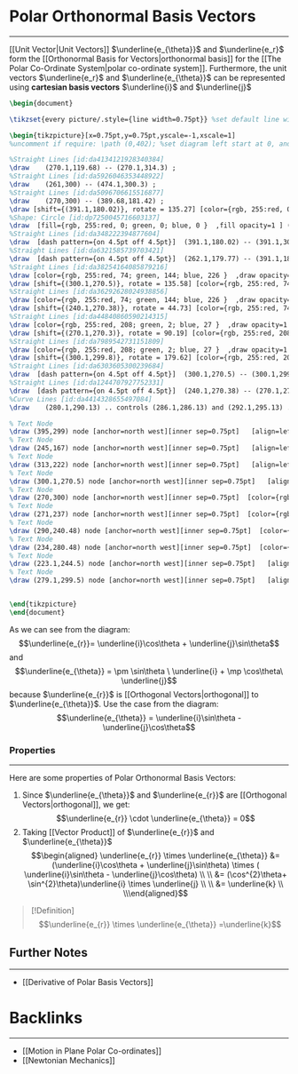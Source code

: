 # Polar Orthonormal Basis Vectors
---

[[Unit Vector|Unit Vectors]] $\underline{e_{\theta}}$ and $\underline{e_r}$ form the [[Orthonormal Basis for Vectors|orthonormal basis]] for  the [[The Polar Co-Ordinate System|polar co-ordinate system]]. Furthermore, the unit vectors $\underline{e_r}$ and $\underline{e_{\theta}}$ can be represented using **cartesian basis vectors** $\underline{i}$ and $\underline{j}$

```tikz
\begin{document}

\tikzset{every picture/.style={line width=0.75pt}} %set default line width to 0.75pt        

\begin{tikzpicture}[x=0.75pt,y=0.75pt,yscale=-1,xscale=1]
%uncomment if require: \path (0,402); %set diagram left start at 0, and has height of 402

%Straight Lines [id:da4134121928340384] 
\draw    (270.1,119.68) -- (270.1,314.3) ;
%Straight Lines [id:da5926046353448922] 
\draw    (261,300) -- (474.1,300.3) ;
%Straight Lines [id:da5096706615516877] 
\draw    (270,300) -- (389.68,181.42) ;
\draw [shift={(391.1,180.02)}, rotate = 135.27] [color={rgb, 255:red, 0; green, 0; blue, 0 }  ][line width=0.75]    (10.93,-3.29) .. controls (6.95,-1.4) and (3.31,-0.3) .. (0,0) .. controls (3.31,0.3) and (6.95,1.4) .. (10.93,3.29)   ;
%Shape: Circle [id:dp7250045716603137] 
\draw  [fill={rgb, 255:red, 0; green, 0; blue, 0 }  ,fill opacity=1 ] (388.05,180.02) .. controls (388.05,178.33) and (389.42,176.97) .. (391.1,176.97) .. controls (392.78,176.97) and (394.15,178.33) .. (394.15,180.02) .. controls (394.15,181.7) and (392.78,183.07) .. (391.1,183.07) .. controls (389.42,183.07) and (388.05,181.7) .. (388.05,180.02) -- cycle ;
%Straight Lines [id:da348222394877604] 
\draw  [dash pattern={on 4.5pt off 4.5pt}]  (391.1,180.02) -- (391.1,309.67) ;
%Straight Lines [id:da6321585739703421] 
\draw  [dash pattern={on 4.5pt off 4.5pt}]  (262.1,179.77) -- (391.1,180.02) ;
%Straight Lines [id:da38254164085879216] 
\draw [color={rgb, 255:red, 74; green, 144; blue, 226 }  ,draw opacity=1 ][line width=1.5]    (270,300) -- (297.96,272.6) ;
\draw [shift={(300.1,270.5)}, rotate = 135.58] [color={rgb, 255:red, 74; green, 144; blue, 226 }  ,draw opacity=1 ][line width=1.5]    (14.21,-4.28) .. controls (9.04,-1.82) and (4.3,-0.39) .. (0,0) .. controls (4.3,0.39) and (9.04,1.82) .. (14.21,4.28)   ;
%Straight Lines [id:da36292628024938856] 
\draw [color={rgb, 255:red, 74; green, 144; blue, 226 }  ,draw opacity=1 ][line width=1.5]    (270,300) -- (242.23,272.49) ;
\draw [shift={(240.1,270.38)}, rotate = 44.73] [color={rgb, 255:red, 74; green, 144; blue, 226 }  ,draw opacity=1 ][line width=1.5]    (14.21,-4.28) .. controls (9.04,-1.82) and (4.3,-0.39) .. (0,0) .. controls (4.3,0.39) and (9.04,1.82) .. (14.21,4.28)   ;
%Straight Lines [id:da44840860590214315] 
\draw [color={rgb, 255:red, 208; green, 2; blue, 27 }  ,draw opacity=1 ][line width=1.5]    (270,300) -- (270.09,273.3) ;
\draw [shift={(270.1,270.3)}, rotate = 90.19] [color={rgb, 255:red, 208; green, 2; blue, 27 }  ,draw opacity=1 ][line width=1.5]    (14.21,-4.28) .. controls (9.04,-1.82) and (4.3,-0.39) .. (0,0) .. controls (4.3,0.39) and (9.04,1.82) .. (14.21,4.28)   ;
%Straight Lines [id:da7989542731151809] 
\draw [color={rgb, 255:red, 208; green, 2; blue, 27 }  ,draw opacity=1 ][line width=1.5]    (270,300) -- (297.1,299.82) ;
\draw [shift={(300.1,299.8)}, rotate = 179.62] [color={rgb, 255:red, 208; green, 2; blue, 27 }  ,draw opacity=1 ][line width=1.5]    (14.21,-4.28) .. controls (9.04,-1.82) and (4.3,-0.39) .. (0,0) .. controls (4.3,0.39) and (9.04,1.82) .. (14.21,4.28)   ;
%Straight Lines [id:da6303605300239684] 
\draw  [dash pattern={on 4.5pt off 4.5pt}]  (300.1,270.5) -- (300.1,299.8) ;
%Straight Lines [id:da1244707927752331] 
\draw  [dash pattern={on 4.5pt off 4.5pt}]  (240.1,270.38) -- (270.1,270.3) ;
%Curve Lines [id:da4414328655497084] 
\draw    (280.1,290.13) .. controls (286.1,286.13) and (292.1,295.13) .. (285.05,299.9) ;

% Text Node
\draw (395,299) node [anchor=north west][inner sep=0.75pt]   [align=left] {$\displaystyle x$};
% Text Node
\draw (245,167) node [anchor=north west][inner sep=0.75pt]   [align=left] {$\displaystyle y$};
% Text Node
\draw (313,222) node [anchor=north west][inner sep=0.75pt]   [align=left] {$\displaystyle r$};
% Text Node
\draw (300.1,270.5) node [anchor=north west][inner sep=0.75pt]   [align=left] {$\displaystyle sin\ \theta $};
% Text Node
\draw (270,300) node [anchor=north west][inner sep=0.75pt]  [color={rgb, 255:red, 208; green, 2; blue, 27 }  ,opacity=1 ] [align=left] {$\displaystyle \underline{i}$};
% Text Node
\draw (271,237) node [anchor=north west][inner sep=0.75pt]  [color={rgb, 255:red, 208; green, 2; blue, 27 }  ,opacity=1 ] [align=left] {$\displaystyle \underline{j}$};
% Text Node
\draw (290,240.48) node [anchor=north west][inner sep=0.75pt]  [color={rgb, 255:red, 74; green, 144; blue, 226 }  ,opacity=1 ] [align=left] {$\displaystyle \underline{e_{r}}$};
% Text Node
\draw (234,280.48) node [anchor=north west][inner sep=0.75pt]  [color={rgb, 255:red, 74; green, 144; blue, 226 }  ,opacity=1 ] [align=left] {$\displaystyle \underline{e_{\theta }}$};
% Text Node
\draw (223.1,244.5) node [anchor=north west][inner sep=0.75pt]   [align=left] {$\displaystyle sin\ \theta $};
% Text Node
\draw (279.1,299.5) node [anchor=north west][inner sep=0.75pt]   [align=left] {$\displaystyle cos\ \theta $};


\end{tikzpicture}
\end{document}
```

As we can see from the diagram:
$$\underline{e_{r}}= \underline{i}\cos\theta + \underline{j}\sin\theta$$
and
$$\underline{e_{\theta}} = \pm \sin\theta \ \underline{i} + \mp \cos\theta\ \underline{j}$$
because $\underline{e_{r}}$ is [[Orthogonal Vectors|orthogonal]] to $\underline{e_{\theta}}$. Use the case from the diagram:
$$\underline{e_{\theta}} = \underline{i}\sin\theta - \underline{j}\cos\theta$$
### Properties
---
Here are some properties of Polar Orthonormal Basis Vectors:
1. Since $\underline{e_{\theta}}$ and $\underline{e_{r}}$ are [[Orthogonal Vectors|orthogonal]], we get:
$$\underline{e_{r}} \cdot \underline{e_{\theta}} = 0$$
2. Taking [[Vector Product]] of $\underline{e_{r}}$ and $\underline{e_{\theta}}$ 
$$\begin{aligned} \underline{e_{r}} \times \underline{e_{\theta}} &= (\underline{i}\cos\theta + \underline{j}\sin\theta) \times ( \underline{i}\sin\theta - \underline{j}\cos\theta) \\ \\ &= (\cos^{2}\theta+ \sin^{2}\theta)\underline{i} \times \underline{j} \\ \\
&= \underline{k} \\ \\\end{aligned}$$
> [!Definition] 
> $$\underline{e_{r}} \times \underline{e_{\theta}} =\underline{k}$$



## Further Notes
---
- [[Derivative of Polar Basis Vectors]]
# Backlinks
---
- [[Motion in Plane Polar Co-ordinates]]
- [[Newtonian Mechanics]]